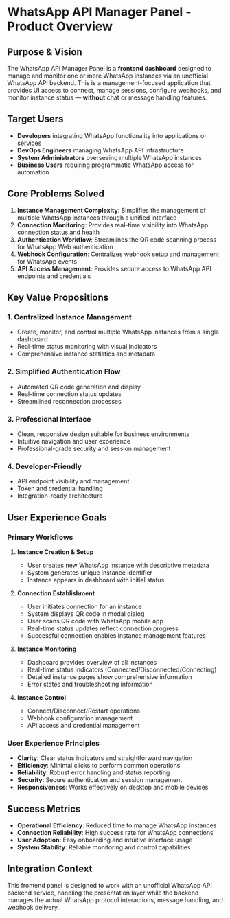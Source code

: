 # WhatsApp API Manager Panel - Product Overview

## Purpose & Vision

The WhatsApp API Manager Panel is a **frontend dashboard** designed to manage and monitor one or more WhatsApp instances via an unofficial WhatsApp API backend. This is a management-focused application that provides UI access to connect, manage sessions, configure webhooks, and monitor instance status — **without** chat or message handling features.

## Target Users

- **Developers** integrating WhatsApp functionality into applications or services
- **DevOps Engineers** managing WhatsApp API infrastructure
- **System Administrators** overseeing multiple WhatsApp instances
- **Business Users** requiring programmatic WhatsApp access for automation

## Core Problems Solved

1. **Instance Management Complexity**: Simplifies the management of multiple WhatsApp instances through a unified interface
2. **Connection Monitoring**: Provides real-time visibility into WhatsApp connection status and health
3. **Authentication Workflow**: Streamlines the QR code scanning process for WhatsApp Web authentication
4. **Webhook Configuration**: Centralizes webhook setup and management for WhatsApp events
5. **API Access Management**: Provides secure access to WhatsApp API endpoints and credentials

## Key Value Propositions

### 1. **Centralized Instance Management**

- Create, monitor, and control multiple WhatsApp instances from a single dashboard
- Real-time status monitoring with visual indicators
- Comprehensive instance statistics and metadata

### 2. **Simplified Authentication Flow**

- Automated QR code generation and display
- Real-time connection status updates
- Streamlined reconnection processes

### 3. **Professional Interface**

- Clean, responsive design suitable for business environments
- Intuitive navigation and user experience
- Professional-grade security and session management

### 4. **Developer-Friendly**

- API endpoint visibility and management
- Token and credential handling
- Integration-ready architecture

## User Experience Goals

### Primary Workflows

1. **Instance Creation & Setup**

   - User creates new WhatsApp instance with descriptive metadata
   - System generates unique instance identifier
   - Instance appears in dashboard with initial status

2. **Connection Establishment**

   - User initiates connection for an instance
   - System displays QR code in modal dialog
   - User scans QR code with WhatsApp mobile app
   - Real-time status updates reflect connection progress
   - Successful connection enables instance management features

3. **Instance Monitoring**

   - Dashboard provides overview of all instances
   - Real-time status indicators (Connected/Disconnected/Connecting)
   - Detailed instance pages show comprehensive information
   - Error states and troubleshooting information

4. **Instance Control**
   - Connect/Disconnect/Restart operations
   - Webhook configuration management
   - API access and credential management

### User Experience Principles

- **Clarity**: Clear status indicators and straightforward navigation
- **Efficiency**: Minimal clicks to perform common operations
- **Reliability**: Robust error handling and status reporting
- **Security**: Secure authentication and session management
- **Responsiveness**: Works effectively on desktop and mobile devices

## Success Metrics

- **Operational Efficiency**: Reduced time to manage WhatsApp instances
- **Connection Reliability**: High success rate for WhatsApp connections
- **User Adoption**: Easy onboarding and intuitive interface usage
- **System Stability**: Reliable monitoring and control capabilities

## Integration Context

This frontend panel is designed to work with an unofficial WhatsApp API backend service, handling the presentation layer while the backend manages the actual WhatsApp protocol interactions, message handling, and webhook delivery.
